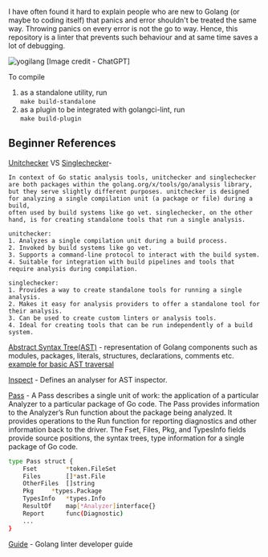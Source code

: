I have often found it hard to explain people who are new to Golang (or maybe to coding itself) that panics and error shouldn't be treated the same way. Throwing panics on every error is not the go to way.
Hence, this repository is a linter that prevents such behaviour and at same time saves a lot of debugging.

![yogilang](https://github.com/user-attachments/assets/5412bd1b-5524-4536-964f-672be49851c1)
[Image credit - ChatGPT]

To compile 
1. as a standalone utility, run  
    `make build-standalone`
2. as a plugin to be integrated with golangci-lint, run  
    `make build-plugin`

## Beginner References

[Unitchecker](https://pkg.go.dev/golang.org/x/tools/go/analysis/unitchecker) VS [Singlechecker](https://pkg.go.dev/golang.org/x/tools/go/analysis/singlechecker)-

    In context of Go static analysis tools, unitchecker and singlechecker are both packages within the golang.org/x/tools/go/analysis library,
    but they serve slightly different purposes. unitchecker is designed for analyzing a single compilation unit (a package or file) during a build,
    often used by build systems like go vet. singlechecker, on the other hand, is for creating standalone tools that run a single analysis.

    unitchecker:
    1. Analyzes a single compilation unit during a build process.
    2. Invoked by build systems like go vet.
    3. Supports a command-line protocol to interact with the build system.
    4. Suitable for integration with build pipelines and tools that require analysis during compilation.

    singlechecker:
    1. Provides a way to create standalone tools for running a single analysis.
    2. Makes it easy for analysis providers to offer a standalone tool for their analysis.
    3. Can be used to create custom linters or analysis tools.
    4. Ideal for creating tools that can be run independently of a build system.

[Abstract Syntax Tree(AST)](https://pkg.go.dev/go/ast) - representation of Golang components such as modules, packages, literals, structures, declarations, comments etc. [example for basic AST traversal](https://www.zupzup.org/go-ast-traversal/index.html)

[Inspect](https://pkg.go.dev/golang.org/x/tools/go/analysis/passes/inspect) - Defines an analyser for AST inspector.

[Pass](https://pkg.go.dev/golang.org/x/tools/go/analysis#hdr-Pass) - A Pass describes a single unit of work: the application of a particular Analyzer to a particular package of Go code. The Pass provides information to the Analyzer’s Run function about the package being analyzed. It provides operations to the Run function for reporting diagnostics and other information back to the driver. The Fset, Files, Pkg, and TypesInfo fields provide source positions, the syntax trees, type information for a single package of Go code.

``` bash
type Pass struct {
	Fset   		*token.FileSet
	Files		[]*ast.File
	OtherFiles	[]string
	Pkg		*types.Package
	TypesInfo	*types.Info
	ResultOf	map[*Analyzer]interface{}
	Report		func(Diagnostic)
	...
}
```

[Guide](https://disaev.me/p/writing-useful-go-analysis-linter/) - Golang linter developer guide
